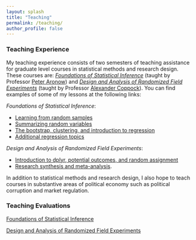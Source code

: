 ```yaml
---
layout: splash
title: "Teaching"
permalink: /teaching/
author_profile: false
---
```


### Teaching Experience

My teaching experience consists of two semesters of teaching assistance for graduate level courses in statistical methods and research design. These courses are: [*Foundations of Statistical Inference*](http://www.trevorincerti.com/files/PL500-syllabus-2019.pdf) (taught by Professor [Peter Aronow](https://peteraronow.github.io)) and [*Design and Analysis of Randomized Field Experiments*](http://www.trevorincerti.com/files/PLSC_512_2020.pdf) (taught by Professor [Alexander Coppock](https://alexandercoppock.com)). You can find examples of some of my lessons at the following links:  

*Foundations of Statistical Inference*:  
- [Learning from random samples](https://www.trevorincerti.com/teaching/random_samples.html)
- [Summarizing random variables](https://www.trevorincerti.com/teaching/random_variables.html)
- [The bootstrap, clustering, and introduction to regression](https://www.trevorincerti.com/teaching/regression.html)
- [Additional regression topics](https://www.trevorincerti.com/teaching/regression2.html)

*Design and Analysis of Randomized Field Experiments*:  
- [Introduction to dplyr, potential outcomes, and random assignment](https://www.trevorincerti.com/teaching/intro.html)
- [Research synthesis and meta-analysis](https://www.trevorincerti.com/teaching/meta-analysis.html).

In addition to statistical methods and research design, I also hope to teach courses in substantive areas of political economy such as political corruption and market regulation.  



### Teaching Evaluations

[Foundations of Statistical Inference](http://www.trevorincerti.com/files/evaluation_500.pdf)

[Design and Analysis of Randomized Field Experiments](http://www.trevorincerti.com/files/evaluation_512.pdf)







